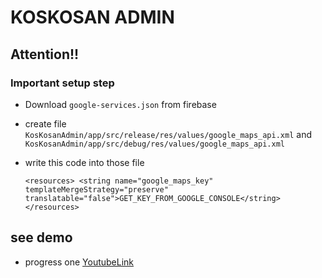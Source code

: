 # KOSKOSAN ADMIN

## Attention!!
### Important setup step

* Download ```google-services.json``` from firebase

* create file ```KosKosanAdmin/app/src/release/res/values/google_maps_api.xml``` and ```KosKosanAdmin/app/src/debug/res/values/google_maps_api.xml```

* write this code into those file

    ```<resources> <string name="google_maps_key" templateMergeStrategy="preserve" translatable="false">GET_KEY_FROM_GOOGLE_CONSOLE</string> </resources>```

## see demo

* progress one [YoutubeLink](https://youtu.be/kQav4L1PtpI)
